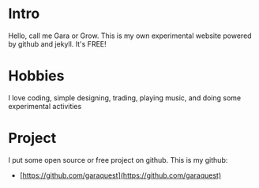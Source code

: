 # Intro

Hello, call me Gara or Grow. This is my own experimental website powered by github and jekyll. It's FREE!

# Hobbies

I love coding, simple designing, trading, playing music, and doing some experimental activities

# Project

I put some open source or free project on github. This is my github:
 * [https://github.com/garaquest](https://github.com/garaquest)

